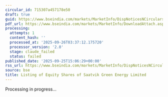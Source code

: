 ```yaml
---
circular_id: 715307a457178e50
draft: true
guid: https://www.bseindia.com/markets/MarketInfo/DispNoticesNCirculars.aspx?Noticeid={B485B1EA-EE13-4C56-9C84-5DF7BCFFCF41}&noticeno=20250925-59&dt=09/25/2025&icount=59&totcount=65&flag=0
pdf_url: https://www.bseindia.com/markets/MarketInfo/DownloadAttach.aspx?id=20250925-59&attachedId=2ada4cf5-b484-4873-a066-c471d046d635
processing:
  attempts: 1
  content_hash: ''
  processed_at: '2025-09-26T03:37:12.175720'
  processor_version: '2.0'
  stage: claude_failed
  status: failed
published_date: '2025-09-25T15:06:29+00:00'
rss_url: https://www.bseindia.com/markets/MarketInfo/DispNoticesNCirculars.aspx?Noticeid={B485B1EA-EE13-4C56-9C84-5DF7BCFFCF41}&noticeno=20250925-59&dt=09/25/2025&icount=59&totcount=65&flag=0
source: bse
title: Listing of Equity Shares of Saatvik Green Energy Limited
---
```


Processing in progress...